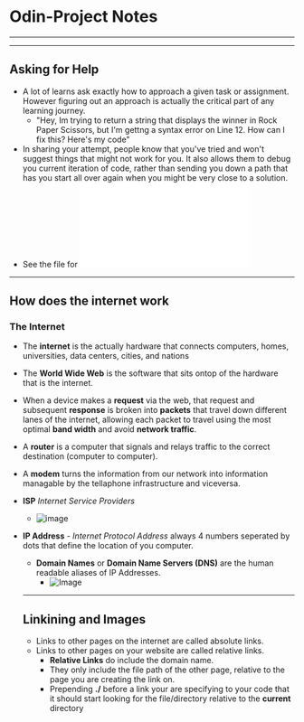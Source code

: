 # Odin-Project Notes
<hr/>
<hr/>

## Asking for Help
- A lot of learns ask exactly how to approach a given task or assignment. However figuring out an approach is actually the critical part of any learning journey.
    - "Hey, Im trying to return a string that displays the winner in Rock Paper Scissors, but I'm gettng a syntax error on Line 12. How can I fix this? Here's my code"
- In sharing your attempt, people know that you've tried and won't suggest things that might not work for you. It also allows them to debug you current iteration of code, rather than sending you down a path that has you start all over again when you might be very close to a solution.
- See the file for ![how to be good at asking questions](./asking-for-help/How-To-Be-Good-At-Asking-Questions.md)

<hr/>

## How does the internet work

### The Internet
- The **internet** is the actually hardware that connects computers, homes, universities, data centers, cities, and nations
- The **World Wide Web** is the software that sits ontop of the hardware that is the internet. 
- When a device makes a **request** via the web, that request and subsequent **response** is broken into **packets** that travel down different lanes of the internet, allowing each packet to travel using the most optimal **band width** and avoid **network traffic**.
- A **router** is a computer that signals and relays traffic to the correct destination (computer to computer).
- A **modem** turns the information from our network into information managable by the tellaphone infrastructure and viceversa.
- **ISP** *Internet Service Providers* 
  - ![image](https://developer.mozilla.org/en-US/docs/Learn/Common_questions/How_does_the_Internet_work/internet-schema-7.png)
- **IP Address** - *Internet Protocol Address* always 4 numbers seperated by dots that define the location of you computer.
  - **Domain Names** or **Domain Name Servers (DNS)** are the human readable aliases of IP Addresses. 
    - ![Image](https://developer.mozilla.org/en-US/docs/Learn/Common_questions/How_does_the_Internet_work/dns-ip.png)
  
  <hr/>

  ## Linkining and Images
  - Links to other pages on the internet are called absolute links.
  - Links to other pages on your website are called relative links.
    - **Relative Links** do include the domain name.
    - They only include the file path of the other page, relative to the page you are creating the link on. 
    - Prepending **./** before a link your are specifying to your code that it should start looking for the file/directory relative to the **current** directory
  

